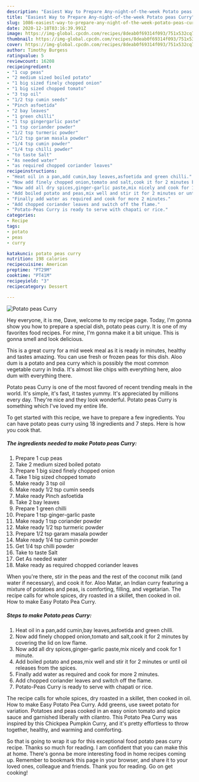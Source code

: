 ```yaml
---
description: "Easiest Way to Prepare Any-night-of-the-week Potato peas Curry"
title: "Easiest Way to Prepare Any-night-of-the-week Potato peas Curry"
slug: 1086-easiest-way-to-prepare-any-night-of-the-week-potato-peas-curry
date: 2020-12-18T03:16:39.991Z
image: https://img-global.cpcdn.com/recipes/8deab0f69314f093/751x532cq70/potato-peas-curry-recipe-main-photo.jpg
thumbnail: https://img-global.cpcdn.com/recipes/8deab0f69314f093/751x532cq70/potato-peas-curry-recipe-main-photo.jpg
cover: https://img-global.cpcdn.com/recipes/8deab0f69314f093/751x532cq70/potato-peas-curry-recipe-main-photo.jpg
author: Timothy Burgess
ratingvalue: 5
reviewcount: 16208
recipeingredient:
- "1 cup peas"
- "2 medium sized boiled potato"
- "1 big sized finely chopped onion"
- "1 big sized chopped tomato"
- "3 tsp oil"
- "1/2 tsp cumin seeds"
- "Pinch asfoetida"
- "2 bay leaves"
- "1 green chilli"
- "1 tsp gingergarlic paste"
- "1 tsp coriander powder"
- "1/2 tsp turmeric powder"
- "1/2 tsp garam masala powder"
- "1/4 tsp cumin powder"
- "1/4 tsp chilli powder"
- "to taste Salt"
- "As needed water"
- "as required chopped coriander leaves"
recipeinstructions:
- "Heat oil in a pan,add cumin,bay leaves,asfoetida and green chilli."
- "Now add finely chopped onion,tomato and salt,cook it for 2 minutes by covering the lid on low flame."
- "Now add all dry spices,ginger-garlic paste,mix nicely and cook for 1 minute."
- "Add boiled potato and peas,mix well and stir it for 2 minutes or until oil releases from the spices."
- "Finally add water as required and cook for more 2 minutes."
- "Add chopped coriander leaves and switch off the flame."
- "Potato-Peas Curry is ready to serve with chapati or rice."
categories:
- Recipe
tags:
- potato
- peas
- curry

katakunci: potato peas curry 
nutrition: 198 calories
recipecuisine: American
preptime: "PT29M"
cooktime: "PT41M"
recipeyield: "3"
recipecategory: Dessert

---
```



![Potato peas Curry](https://img-global.cpcdn.com/recipes/8deab0f69314f093/751x532cq70/potato-peas-curry-recipe-main-photo.jpg)

Hey everyone, it is me, Dave, welcome to my recipe page. Today, I'm gonna show you how to prepare a special dish, potato peas curry. It is one of my favorites food recipes. For mine, I'm gonna make it a bit unique. This is gonna smell and look delicious.

This is a great curry for a mid week meal as it is ready in minutes, healthy and tastes amazing. You can use fresh or frozen peas for this dish. Aloo dum is a potato and pea curry which is possibly the most common vegetable curry in India. It&#39;s almost like chips with everything here, aloo dum with everything there.

Potato peas Curry is one of the most favored of recent trending meals in the world. It's simple, it's fast, it tastes yummy. It's appreciated by millions every day. They're nice and they look wonderful. Potato peas Curry is something which I've loved my entire life.


To get started with this recipe, we have to prepare a few ingredients. You can have potato peas curry using 18 ingredients and 7 steps. Here is how you cook that.

<!--inarticleads1-->

##### The ingredients needed to make Potato peas Curry:

1. Prepare 1 cup peas
1. Take 2 medium sized boiled potato
1. Prepare 1 big sized finely chopped onion
1. Take 1 big sized chopped tomato
1. Make ready 3 tsp oil
1. Make ready 1/2 tsp cumin seeds
1. Make ready Pinch asfoetida
1. Take 2 bay leaves
1. Prepare 1 green chilli
1. Prepare 1 tsp ginger-garlic paste
1. Make ready 1 tsp coriander powder
1. Make ready 1/2 tsp turmeric powder
1. Prepare 1/2 tsp garam masala powder
1. Make ready 1/4 tsp cumin powder
1. Get 1/4 tsp chilli powder
1. Take to taste Salt
1. Get As needed water
1. Make ready as required chopped coriander leaves


When you&#39;re there, stir in the peas and the rest of the coconut milk (and water if necessary), and cook it for. Aloo Matar, an Indian curry featuring a mixture of potatoes and peas, is comforting, filling, and vegetarian. The recipe calls for whole spices, dry roasted in a skillet, then cooked in oil. How to make Easy Potato Pea Curry. 

<!--inarticleads2-->

##### Steps to make Potato peas Curry:

1. Heat oil in a pan,add cumin,bay leaves,asfoetida and green chilli.
1. Now add finely chopped onion,tomato and salt,cook it for 2 minutes by covering the lid on low flame.
1. Now add all dry spices,ginger-garlic paste,mix nicely and cook for 1 minute.
1. Add boiled potato and peas,mix well and stir it for 2 minutes or until oil releases from the spices.
1. Finally add water as required and cook for more 2 minutes.
1. Add chopped coriander leaves and switch off the flame.
1. Potato-Peas Curry is ready to serve with chapati or rice.


The recipe calls for whole spices, dry roasted in a skillet, then cooked in oil. How to make Easy Potato Pea Curry. Add greens, use sweet potato for variation. Potatoes and peas cooked in an easy onion tomato and spice sauce and garnished liberally with cilantro. This Potato Pea Curry was inspired by this Chickpea Pumpkin Curry, and it&#39;s pretty effortless to throw together, healthy, and warming and comforting. 

So that is going to wrap it up for this exceptional food potato peas curry recipe. Thanks so much for reading. I am confident that you can make this at home. There's gonna be more interesting food in home recipes coming up. Remember to bookmark this page in your browser, and share it to your loved ones, colleague and friends. Thank you for reading. Go on get cooking!
